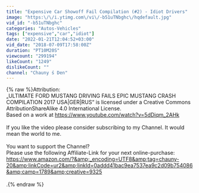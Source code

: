 ```yaml
---
title: "Expensive Car Showoff Fail Compilation (#2) - Idiot Drivers"
image: "https:\/\/i.ytimg.com\/vi\/-b51uTNbghc\/hqdefault.jpg"
vid_id: "-b51uTNbghc"
categories: "Autos-Vehicles"
tags: ["expensive","car","idiot"]
date: "2022-01-21T12:04:52+03:00"
vid_date: "2018-07-09T17:58:00Z"
duration: "PT10M20S"
viewcount: "299194"
likeCount: "1249"
dislikeCount: ""
channel: "Chauny ́s Den"
---
```

{% raw %}Attribution:<br />„ULTIMATE FORD MUSTANG DRIVING FAILS EPIC MUSTANG CRASH COMPILATION 2017 USA|GER|RUS“ is licensed under a Creative Commons AttributionShareAlike 4.0 International License.<br />Based on a work at <a rel="nofollow" target="blank" href="https://www.youtube.com/watch?v=5dDiqm_2AHk">https://www.youtube.com/watch?v=5dDiqm_2AHk</a><br /><br />If you like the video please consider subscribing to my Channel. It would mean the world to me.<br /><br />You want to support the Channel?<br />Please use the following Affiliate-Link for your next online-purchase:<br /><a rel="nofollow" target="blank" href="https://www.amazon.com/?&amp;_encoding=UTF8&amp;tag=chauny-20&amp;linkCode=ur2&amp;linkId=0addd41bac9ea7537ea9c2d09b754086&amp;camp=1789&amp;creative=9325">https://www.amazon.com/?&amp;_encoding=UTF8&amp;tag=chauny-20&amp;linkCode=ur2&amp;linkId=0addd41bac9ea7537ea9c2d09b754086&amp;camp=1789&amp;creative=9325</a><br /> <br /> .{% endraw %}
